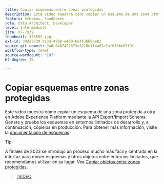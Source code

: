 ```yaml
---
title: Copiar esquemas entre zonas protegidas
description: Este vídeo muestra cómo copiar un esquema de una zona protegida a otra en Adobe Experience Platform mediante la API Export/Import Schema.
feature: Schemas, Sandboxes
role: Data Architect, Developer
level: Intermediate
jira: KT-7939
thumbnail: 333592.jpg
exl-id: d0d23739-3a3a-4938-a400-684f36b0ae82
source-git-commit: 9a6c0487427673a6728e1f4a02e54f0f36e67f9f
workflow-type: tm+mt
source-wordcount: '107'
ht-degree: 1%

---
```


# Copiar esquemas entre zonas protegidas

Este vídeo muestra cómo copiar un esquema de una zona protegida a otra en Adobe Experience Platform mediante la API Export/Import Schema. Genere y pruebe los esquemas en entornos limitados de desarrollo y, a continuación, cópielos en producción. Para obtener más información, visite la [documentación de esquemas](https://experienceleague.adobe.com/docs/experience-platform/xdm/home.html?lang=es).

>[!TIP]
>
>A finales de 2023 se introdujo un proceso mucho más fácil y centrado en la interfaz para mover esquemas y otros objetos entre entornos limitados, que recomendamos utilizar en su lugar. Vea [Copiar objetos entre zonas protegidas](https://experienceleague.adobe.com/docs/platform-learn/tutorials/admin/copy-objects-between-sandboxes.html?lang=es).

>[!VIDEO](https://video.tv.adobe.com/v/333592?learn=on)
